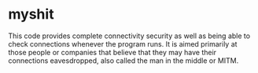 # myshit
This code provides complete connectivity security as well as being able to check connections whenever the program runs.
It is aimed primarily at those people or companies that believe that they may have their connections eavesdropped, also called the man in the middle or MITM.
